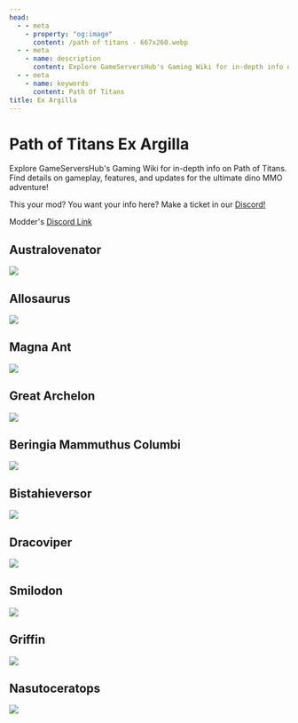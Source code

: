 ```yaml
---
head:
  - - meta
    - property: "og:image"
      content: /path of titans - 667x260.webp
  - - meta
    - name: description
      content: Explore GameServersHub's Gaming Wiki for in-depth info on Path of Titans. Find details on gameplay, features, and updates for the ultimate dino MMO adventure!
  - - meta
    - name: keywords
      content: Path Of Titans
title: Ex Argilla
---
```


# Path of Titans Ex Argilla

Explore GameServersHub's Gaming Wiki for in-depth info on Path of Titans. Find details on gameplay, features, and updates for the ultimate dino MMO adventure!

This your mod? You want your info here? Make a ticket in our [Discord!](https://discord.gg/gsh)

Modder's [Discord Link](#)

## Australovenator

<a href='./path-of-titans-exaaustralo' target='_blank'> <img src='https://web-cdn.alderongames.com/files/1099/conversions/AustraModIcon-icon.jpg' /> </a>

## Allosaurus

<a href='./path-of-titans-exaallo' target='_blank'> <img src='https://web-cdn.alderongames.com/files/1145/conversions/AlloIcon-icon.jpg' /> </a>

## Magna Ant

<a href='./path-of-titans-eaant' target='_blank'> <img src='https://web-cdn.alderongames.com/files/1240/conversions/ant-icon.jpg' /> </a>

## Great Archelon

<a href='./path-of-titans-exarchelon' target='_blank'> <img src='https://web-cdn.alderongames.com/files/1172/conversions/UI_Logo_Archelon-icon.jpg' /> </a>

## Beringia Mammuthus Columbi

<a href='./path-of-titans-beringiamammothc' target='_blank'> <img src='https://web-cdn.alderongames.com/files/868/conversions/mammothC_Icon-icon.jpg' /> </a>

## Bistahieversor

<a href='./path-of-titans-exabista' target='_blank'> <img src='https://web-cdn.alderongames.com/files/1147/conversions/BistiIcon-icon.jpg' /> </a>

## Dracoviper

<a href='./path-of-titans-eadracoviper' target='_blank'> <img src='https://web-cdn.alderongames.com/files/1178/conversions/Draco_icon-icon.jpg' /> </a>

## Smilodon

<a href='./path-of-titans-easmilodon' target='_blank'> <img src='https://web-cdn.alderongames.com/files/1001/conversions/Smilodon_icon-icon.jpg' /> </a>

## Griffin

<a href='./path-of-titans-eagriffin' target='_blank'> <img src='https://web-cdn.alderongames.com/files/1133/conversions/griffin_icon-icon.jpg' /> </a>

## Nasutoceratops

<a href='./path-of-titans-eanasuto' target='_blank'> <img src='https://web-cdn.alderongames.com/files/1098/conversions/nasutoModIcon-icon.jpg' /> </a>
